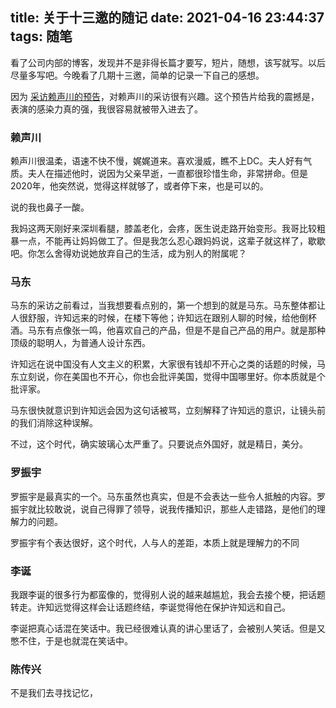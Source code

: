 title: 关于十三邀的随记
date: 2021-04-16 23:44:37
tags: 随笔
---

看了公司内部的博客，发现并不是非得长篇才要写，短片，随想，该写就写。以后尽量多写吧。今晚看了几期十三邀，简单的记录一下自己的感想。<!--more-->

因为 [采访赖声川的预告](https://www.bilibili.com/video/BV1fX4y1u7j5)，对赖声川的采访很有兴趣。这个预告片给我的震撼是，表演的感染力真的强，我很容易就被带入进去了。

### 赖声川

赖声川很温柔，语速不快不慢，娓娓道来。喜欢漫威，瞧不上DC。夫人好有气质。夫人在描述他时，说因为父亲早逝，一直都很珍惜生命，非常拼命。但是2020年，他突然说，觉得这样就够了，或者停下来，也是可以的。

说的我也鼻子一酸。

我妈这两天刚好来深圳看腿，膝盖老化，会疼，医生说走路开始变形。我哥比较粗暴一点，不能再让妈妈做工了。但是我怎么忍心跟妈妈说，这辈子就这样了，歇歇吧。你怎么舍得劝说她放弃自己的生活，成为别人的附属呢？

### 马东

马东的采访之前看过，当我想要看点别的，第一个想到的就是马东。马东整体都让人很舒服，许知远来的时候，在楼下等他；许知远在跟别人聊的时候，给他倒杯酒。马东有点像张一鸣，他喜欢自己的产品，但是不是自己产品的用户。就是那种顶级的聪明人，为普通人设计东西。

许知远在说中国没有人文主义的积累，大家很有钱却不开心之类的话题的时候，马东立刻说，你在美国也不开心，你也会批评美国，觉得中国哪里好。你本质就是个批评家。

马东很快就意识到许知远会因为这句话被骂，立刻解释了许知远的意识，让镜头前的我们消除这种误解。

不过，这个时代，确实玻璃心太严重了。只要说点外国好，就是精日，美分。

### 罗振宇

罗振宇是最真实的一个。马东虽然也真实，但是不会表达一些令人抵触的内容。罗振宇就比较敢说，说自己得罪了领导，说我传播知识，那些人走错路，是他们的理解力的问题。

罗振宇有个表达很好，这个时代，人与人的差距，本质上就是理解力的不同

### 李诞

我跟李诞的很多行为都蛮像的，觉得别人说的越来越尴尬，我会去接个梗，把话题转走。许知远觉得这样会让话题终结，李诞觉得他在保护许知远和自己。

李诞把真心话混在笑话中。我已经很难认真的讲心里话了，会被别人笑话。但是又憋不住，于是也就混在笑话中。

### 陈传兴

不是我们去寻找记忆，

